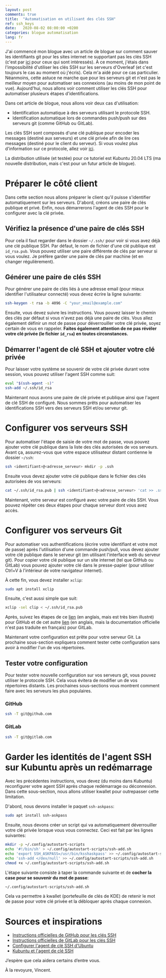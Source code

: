 ```yaml
---
layout: post
comments: true
title:  "Automatisation en utilisant des clés SSH"
ref: ssh_keys
date:   2020-08-02 08:00:00 +0200
categories: blogue automatisation
lang: fr
---
```


J'ai commencé mon blogue avec un article de blogue sur comment sauver les identifiants git pour les sites internet ne supportant pas les clés SSH (c'est par [ici](astuces/dev/2019/09/09/sauver-les-identifiants-git.html) pour ceux qui sont intéressés).
À ce moment, j'étais dans l'impossibilité d'utiliser les clés SSH sur les serveurs d'Overleaf (et c'est toujours le cas au moment où j'écris).
Cela m'a aidé pour ce cas particulier.
Néanmoins, cette astuce ne marche que pour les serveurs git et n'est pas le meilleur moyen pour automatiser ses connexions (au moins de mon point de vue).
Aujourd'hui, nous allons voir comment utiliser les clés SSH pour automatiser plusieurs étapes d'identifications.

Dans cet article de blogue, nous allons voir deux cas d'utilisation:
* Identification automatique à des serveurs utilisant le protocole SSH.
* Identification automatique lors de commandes push/push sur des serveurs git (comme GitHub ou GitLab).

Les clés SSH sont composés d'une clé publique pour encoder les messages (destiné aux serveurs) et une clé privée afin de lire ces messages (destiné pour le client du serveur).
Si vous voulez plus d'information sur ce protocole, allez voir [ici](https://delicious-insights.com/fr/articles/comprendre-et-maitriser-les-cles-ssh/).

La distribution utilisée (et testée) pour ce tutoriel est Kubuntu 20.04 LTS (ma nouvelle distribution, mais c'est pour un futur article de blogue).

# Préparer le côté client

Dans cette section nous allons préparer le client qu'il puisse s'identifier automatiquement sur les serveurs.
D'abord, créons une paire de clés publique et privé.
Enfin, nous démarrerons l'agent de clés SSH pour le configurer avec la clé privée.

## Vérifiez la présence d'une paire de clés SSH

Pour cela il faut regarder dans le dossier `~/.ssh/` pour voir si vous avez déjà une clé publique SSH.
Par défaut, le nom de fichier d'une clé publique est `id_rsa.pub`.
Vous pouvez utiliser une paire différente de clés par serveur si vous voulez.
Je préfère garder une paire de clés par machine (et en changer régulièrement).

## Générer une paire de clés SSH

Pour générer une paire de clés liés à une adresse email (pour mieux identifier l'utilisateur connecté) vous devez écrire la ligne suivante: 
```bash
ssh-keygen -t rsa -b 4096 -C "your_email@example.com"
```
Ensuite, vous devez suivre les instructions.
Vous pouvez laisser le chemin des clés par défaut si vous n'avez pas déjà une paire de clés.
Vous allez également définir un mot de passe pour déverrouiller votre clé privée, soyez certain de vous en rappeler.
**Faites également attention de ne pas révéler votre clé privée (le fichier `id_rsa`) en toutes circonstances.**

## Démarrer l'agent de clé SSH et ajouter votre clé privée

Pour laisser votre système se souvenir de votre clé privée durant votre session, vous pouvez utiliser l'agent SSH comme suit:
```bash
eval "$(ssh-agent -s)"
ssh-add ~/.ssh/id_rsa
```

Maintenant nous avons une paire de clé privée et publique ainsi que l'agent de clé SSH de configuré.
Nous sommes prêts pour automatiser les identifications SSH vers des serveurs SSH et/ou serveur git.

# Configurer vos serveurs SSH

Pour automatiser l'étape de saisie de votre mot de passe, vous pouvez ajouter votre clé publique dans la liste des clés autorisées de vos serveurs.
Avant ça, assurez-vous que votre espace utilisateur distant contienne le dossier `~/ssh`:
```bash
ssh <identifiant>@<adresse_serveur> mkdir -p .ssh
```

Ensuite vous devez ajouter votre clé publique dans le fichier des clés autorisées de vos serveurs:
```bash
cat ~/.ssh/id_rsa.pub | ssh <identifiant>@<adresse_serveur> 'cat >> .ssh/authorized_keys'
```

Maintenant, votre serveur est configuré avec votre paire de clés SSH.
Vous pouvez répéter ces deux étapes pour chaque serveur dont vous avez accès.

# Configurer vos serveurs Git

Pour automatiser vos authentifications (écrire votre identifiant et votre mot de passe) après l'utilisation d'une commande push/pull, vous devez ajouter votre clé publique dans le serveur git (en utilisant l'interface web du serveur git).
Pour copier votre clé publique sur un site internet (tel que GitHub ou GitLab) vous pouvez ajouter votre clé dans le presse-papier (pour utiliser Ctrl+V à l'intérieur de votre navigateur internet).

À cette fin, vous devez installer `xclip`:
```bash
sudo apt install xclip
```

Ensuite, c'est aussi simple que suit:
```bash
xclip -sel clip < ~/.ssh/id_rsa.pub
```

Après, suivez les étapes de ce [lien](https://help.github.com/en/github/authenticating-to-github/adding-a-new-ssh-key-to-your-github-account) (en anglais, mais est très bien illustré) pour GitHub et de cet autre [lien](https://docs.gitlab.com/ee/ssh/#adding-an-ssh-key-to-your-gitlab-account) (en anglais, mais la documentation officielle n'est pas traduite en français) pour GitLab.

Maintenant votre configuration est prête pour votre serveur Git.
La prochaine sous-section expliquera comment tester cette configuration sans avoir à modifier l'un de vos répertoires.

## Tester votre configuration

Pour tester votre nouvelle configuration sur vos serveurs git, vous pouvez utiliser le protocole SSH.
Cela vous évitera de modifier un de vos répertoires distants.
Les prochaines sous-sections vous montrent comment faire avec les serveurs les plus populaires.

### GitHub

```bash
ssh -T git@github.com
```
### GitLab

```bash
ssh -T git@gitlab.com
```

# Garder les identités de l'agent SSH sur Kubuntu après un redémarrage

Avec les précédentes instructions, vous devez (du moins dans Kubuntu) reconfigurer votre agent SSH après chaque redémarrage ou déconnexion.
Dans cette sous-section, nous allons utiliser kwallet pour outrepasser cette limitation.

D'abord, nous devons installer le paquet `ssh-askpass`:
```bash
sudo apt install ssh-askpass
```

Ensuite, nous devons créer un script qui va automatiquement déverrouiller votre clé privée lorsque vous vous connectez.
Ceci est fait par les lignes suivantes:
```bash
mkdir -p ~/.config/autostart-scripts
echo '#!/bin/sh' > ~/.config/autostart-scripts/ssh-add.sh
echo 'export SSH_ASKPASS=/usr/bin/ksshaskpass' >> ~/.config/autostart-scripts/ssh-add.sh
echo 'ssh-add </dev/null' >> ~/.config/autostart-scripts/ssh-add.sh
chmod +x ~/.config/autostart-scripts/ssh-add.sh
```

L'étape suivante consiste à taper la commande suivante et de **cocher la case pour se souvenir du mot de passe**:
```bash
~/.config/autostart-scripts/ssh-add.sh
```
Cela va permettre à kwallet (portefeuille de clés de KDE) de retenir le mot de passe pour votre clé privée et la débloquer après chaque connexion.

# Sources et inspirations

* [Instructions officielles de GitHub pour les clés SSH](https://help.github.com/en/github/authenticating-to-github)
* [Instructions officielles de GitLab pour les clés SSH](https://docs.gitlab.com/ee/ssh/)
* [Configurer l'agent de clé SSH d'Ubuntu](http://www.linuxproblem.org/art_9.html)
* [Kubuntu et l'agent de clé SSH](https://wiki.csnu.org/index.php/Kubuntu_/_KDE_:_login_ssh_automatique_par_cl%C3%A9)

J’espère que cela aidera certains d’entre vous.

À la revoyure, Vincent.
